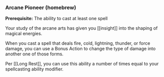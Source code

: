 ### Arcane Pioneer (homebrew)

**Prerequisite:** The ability to cast at least one spell

Your study of the arcane arts has given you [[insight]] into the shaping of magical energies.

When you cast a spell that deals fire, cold, lightning, thunder, or force damage, you can use a Bonus Action to change the type of damage into another one of those forms.

Per [[Long Rest]], you can use this ability a number of times equal to your spellcasting ability modifier.
